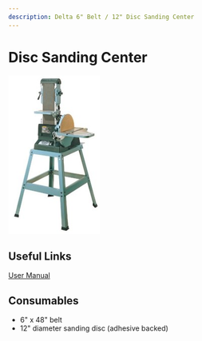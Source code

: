 ```yaml
---
description: Delta 6" Belt / 12" Disc Sanding Center
---
```


# Disc Sanding Center

![](../.gitbook/assets/image%20%2829%29.png)

## Useful Links

[User Manual](https://drive.google.com/open?id=1e7lU2eTneue4iDBGFl9WyxqJ5an1WVcW)

## Consumables

* 6" x 48" belt
* 12" diameter sanding disc \(adhesive backed\)

